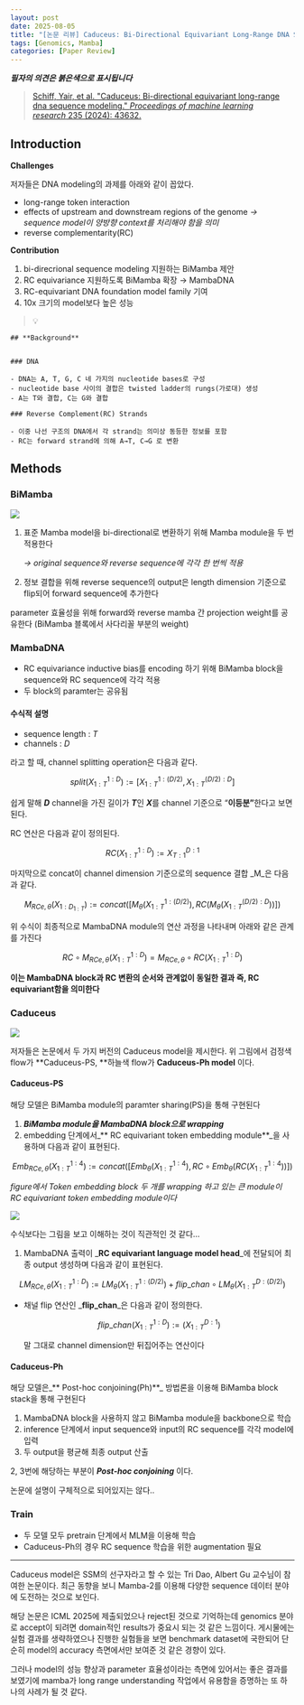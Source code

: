 ```yaml
---
layout: post
date: 2025-08-05
title: "[논문 리뷰] Caduceus: Bi-Directional Equivariant Long-Range DNA Sequence Modeling"
tags: [Genomics, Mamba]
categories: [Paper Review]
---
```


<span class="notion-red">_**필자의 의견은 붉은색으로 표시됩니다**_</span>


> [Schiff, Yair, et al. "Caduceus: Bi-directional equivariant long-range dna sequence modeling." ](https://pmc.ncbi.nlm.nih.gov/articles/PMC12189541/)[_Proceedings of machine learning research_](https://pmc.ncbi.nlm.nih.gov/articles/PMC12189541/)[ 235 (2024): 43632.](https://pmc.ncbi.nlm.nih.gov/articles/PMC12189541/)



## Introduction


**Challenges**


저자들은 DNA modeling의 과제를 아래와 같이 꼽았다.

- long-range token interaction
- effects of upstream and downstream regions of the genome 
_→ sequence model이 양방향 context를 처리해야 함을 의미_
- reverse complementarity(RC)

**Contribution**

1. bi-direcrional sequence modeling 지원하는 BiMamba 제안
1. RC equivariance 지원하도록 BiMamba 확장 → MambaDNA
1. RC-equivariant DNA foundation model family 기여
1. 10x 크기의 model보다 높은 성능

> 💡 


	## **Background**


	### DNA

	- DNA는 A, T, G, C 네 가지의 nucleotide bases로 구성
	- nucleotide base 사이의 결합은 twisted ladder의 rungs(가로대) 생성
	- A는 T와 결합, C는 G와 결합

	### Reverse Complement(RC) Strands

	- 이중 나선 구조의 DNA에서 각 strand는 의미상 동등한 정보를 포함
	- RC는 forward strand에 의해 A→T, C→G 로 변환


## Methods



### BiMamba


![](https://prod-files-secure.s3.us-west-2.amazonaws.com/542b861c-36a8-4051-84e5-8804b6728dba/2c247d59-7815-4980-99f0-8f0d21f445a7/image.png?X-Amz-Algorithm=AWS4-HMAC-SHA256&X-Amz-Content-Sha256=UNSIGNED-PAYLOAD&X-Amz-Credential=ASIAZI2LB4662JKH5KO6%2F20250811%2Fus-west-2%2Fs3%2Faws4_request&X-Amz-Date=20250811T220051Z&X-Amz-Expires=3600&X-Amz-Security-Token=IQoJb3JpZ2luX2VjEL7%2F%2F%2F%2F%2F%2F%2F%2F%2F%2FwEaCXVzLXdlc3QtMiJGMEQCIDceYD8ww8w88bxAOOBZgMbZ3wka6WcJlMJAahXlj%2FFeAiBEE17W9rhl4T141iG9RWIbJlW9VKsFBlNMBcO3le%2FcyiqIBAj3%2F%2F%2F%2F%2F%2F%2F%2F%2F%2F8BEAAaDDYzNzQyMzE4MzgwNSIMDwMUSvlbwX9ZGjv9KtwDF8DFpUSQ3UFXHowOfDlJcIGCLMuAR4HIg6wxOX6UcHIkFt0un75QJ5cg0yyBZYCe8LbzUPOf8wIcz%2B6tJoxQI5C6fb%2FI7swkplPioSu1SAMpMve4TcOUQfLEJcj3lzc0LvovtOzCd0wUWLkp%2FaVwbnIjtw%2BZvpH05RUsnJrXTJK7bjjBAj9mznNJDRJKWgueRdDvVsXeoo3DyUM8ULY37Ela%2Fl%2B%2BVT4qiQx9Z%2F4J9JABhNVpYl2ibuke1gS205bv4FWvfTwGk2EOp7HGLDymRO0z%2FLM%2B6jzaQv%2FroRleU%2FCt%2FACLarQAdVdLgv8ClKVz%2BrITE08lyALqMCcazVZLz8dAaIM%2BGkjlTdzST0yWqjK8gxoQnTt8pQyYA%2F5e2PU4%2FdemuMgwwfquZfgIvk98j5fseADrhKAFH7CUmvs2feET0YD83fD0i7iR5lGQS8Kulg7YuhICINCUuD7T0zEeEv3Y1xrnSs7fX0H%2BgD7Q8SBAAka4iCajo7Y4Gy%2Bu3lsvolkhLd9gII3KGpdw1disoS0FxbvnO5S6xxuTUHObElYQNQrar9s6lwGCycvCJPV2ZUHqa5ocpFqe0JvwDv5sdAVC3YrxTx9gsItDJdtPLvThTZdTb%2F9QM1YPbzww08TpxAY6pgEJg3TTcNpzpphKdXHWNj5vepmnW5TSa58%2FNl2zu9Rkvh48lTGSw5ALSZ9uMeJYZ2QlM0liO7jmT9P1HybWz3Jjeiuc379NMsjDBsPDvEhMaBkh4%2FLc%2BvXY8DFGazPgEDlhhb83LsjOuH%2BwrMH9hkyZ2mvMBPKT8IbjavZCNvJ%2FncMLfe11jJO7RcQ3UAMlV5eeOeQhmtSdLpTMlJyoMtd8Bo8n2A36&X-Amz-Signature=0b2e630e276ed8e717e57e3a51cd073a9eafc49252675496e62ee3010bdadafa&X-Amz-SignedHeaders=host&x-amz-checksum-mode=ENABLED&x-id=GetObject)

1. 표준 Mamba model을 bi-directional로 변환하기 위해 Mamba module을 두 번 적용한다

	_→ original sequence와 reverse sequence에 각각 한 번씩 적용_

1. 정보 결합을 위해 reverse sequence의 output은 length dimension 기준으로 flip되어 forward sequence에 추가한다

parameter 효율성을 위해 forward와 reverse mamba 간 projection weight를 공유한다 (BiMamba 블록에서 사다리꼴 부분의 weight)



### MambaDNA

- RC equivariance inductive bias를 encoding 하기 위해 BiMamba block을 sequence와 RC sequence에 각각 적용
- 두 block의 paramter는 공유됨


#### 수식적 설명

- sequence length : _T_
- channels : _D_

라고 할 때,  channel splitting operation은 다음과 같다.


$$
split(X^{1:D}_{1:T}):=[X^{1:(D/2)}_{1:T},X^{(D/2):D}_{1:T}]
$$


<span class="notion-red">쉽게 말해 </span><span class="notion-red">_**D**_</span><span class="notion-red"> channel을 가진 길이가 </span><span class="notion-red">_**T**_</span><span class="notion-red">인 </span><span class="notion-red">_**X**_</span><span class="notion-red">를 channel 기준으로 “</span><span class="notion-red">**이등분”**</span><span class="notion-red">한다고 보면 된다.</span>


RC 연산은 다음과 같이 정의된다.


$$
RC(X^{1:D}_{1:T}):=X^{D:1}_{T:1}
$$


마지막으로 concat이 channel dimension 기준으로의 sequence 결합 _M_은 다음과 같다.


$$
M_{RCe,\theta}(X_{1:D_{1:T}}):=concat([M_{\theta}(X^{1:(D/2)}_{1:T}),RC(M_{\theta}(X^{(D/2):D}_{1:T}))])
$$


위 수식이 최종적으로 MambaDNA module의 연산 과정을 나타내며 아래와 같은 관계를 가진다


$$
RC\circ M_{RCe,\theta}(X^{1:D}_{1:T}) = M_{RCe,\theta} \circ RC(X^{1:D}_{1:T})
$$


**이는 MambaDNA block과 RC 변환의 순서와 관계없이 동일한 결과 즉, RC equivariant함을 의미한다**



### Caduceus


![](https://prod-files-secure.s3.us-west-2.amazonaws.com/542b861c-36a8-4051-84e5-8804b6728dba/f94a60d7-8145-473b-aef9-7c68d3ec604a/image.png?X-Amz-Algorithm=AWS4-HMAC-SHA256&X-Amz-Content-Sha256=UNSIGNED-PAYLOAD&X-Amz-Credential=ASIAZI2LB4662JKH5KO6%2F20250811%2Fus-west-2%2Fs3%2Faws4_request&X-Amz-Date=20250811T220051Z&X-Amz-Expires=3600&X-Amz-Security-Token=IQoJb3JpZ2luX2VjEL7%2F%2F%2F%2F%2F%2F%2F%2F%2F%2FwEaCXVzLXdlc3QtMiJGMEQCIDceYD8ww8w88bxAOOBZgMbZ3wka6WcJlMJAahXlj%2FFeAiBEE17W9rhl4T141iG9RWIbJlW9VKsFBlNMBcO3le%2FcyiqIBAj3%2F%2F%2F%2F%2F%2F%2F%2F%2F%2F8BEAAaDDYzNzQyMzE4MzgwNSIMDwMUSvlbwX9ZGjv9KtwDF8DFpUSQ3UFXHowOfDlJcIGCLMuAR4HIg6wxOX6UcHIkFt0un75QJ5cg0yyBZYCe8LbzUPOf8wIcz%2B6tJoxQI5C6fb%2FI7swkplPioSu1SAMpMve4TcOUQfLEJcj3lzc0LvovtOzCd0wUWLkp%2FaVwbnIjtw%2BZvpH05RUsnJrXTJK7bjjBAj9mznNJDRJKWgueRdDvVsXeoo3DyUM8ULY37Ela%2Fl%2B%2BVT4qiQx9Z%2F4J9JABhNVpYl2ibuke1gS205bv4FWvfTwGk2EOp7HGLDymRO0z%2FLM%2B6jzaQv%2FroRleU%2FCt%2FACLarQAdVdLgv8ClKVz%2BrITE08lyALqMCcazVZLz8dAaIM%2BGkjlTdzST0yWqjK8gxoQnTt8pQyYA%2F5e2PU4%2FdemuMgwwfquZfgIvk98j5fseADrhKAFH7CUmvs2feET0YD83fD0i7iR5lGQS8Kulg7YuhICINCUuD7T0zEeEv3Y1xrnSs7fX0H%2BgD7Q8SBAAka4iCajo7Y4Gy%2Bu3lsvolkhLd9gII3KGpdw1disoS0FxbvnO5S6xxuTUHObElYQNQrar9s6lwGCycvCJPV2ZUHqa5ocpFqe0JvwDv5sdAVC3YrxTx9gsItDJdtPLvThTZdTb%2F9QM1YPbzww08TpxAY6pgEJg3TTcNpzpphKdXHWNj5vepmnW5TSa58%2FNl2zu9Rkvh48lTGSw5ALSZ9uMeJYZ2QlM0liO7jmT9P1HybWz3Jjeiuc379NMsjDBsPDvEhMaBkh4%2FLc%2BvXY8DFGazPgEDlhhb83LsjOuH%2BwrMH9hkyZ2mvMBPKT8IbjavZCNvJ%2FncMLfe11jJO7RcQ3UAMlV5eeOeQhmtSdLpTMlJyoMtd8Bo8n2A36&X-Amz-Signature=88a1c35b31fc2a38d914377169ab1306069cf06e46172d72e46a7955069b3a36&X-Amz-SignedHeaders=host&x-amz-checksum-mode=ENABLED&x-id=GetObject)


저자들은 논문에서 두 가지 버전의 Caduceus model을 제시한다. 위 그림에서 검정색 flow가 **Caduceus-PS, **하늘색 flow가 **Caduceus-Ph model** 이다.



#### Caduceus-PS


해당 모델은 BiMamba module의 paramter sharing(PS)을 통해 구현된다

1. _**BiMamba module을 MambaDNA block으로 wrapping**_
1. embedding 단계에서_** RC equivariant token embedding module**_을 사용하며 다음과 같이 표현된다.

$$
Emb_{RCe,\theta}(X^{1:4}_{1:T}):=concat([Emb_{\theta}(X^{1:4}_{1:T}),RC \circ Emb_{\theta}(RC(X^{1:4}_{1:T}))])
$$


_figure에서 Token embedding block 두 개를 wrapping 하고 있는 큰 module이 RC equivariant token embedding module이다_


![](https://prod-files-secure.s3.us-west-2.amazonaws.com/542b861c-36a8-4051-84e5-8804b6728dba/b175e4da-71eb-4e91-8c23-a06dabe673c9/image.png?X-Amz-Algorithm=AWS4-HMAC-SHA256&X-Amz-Content-Sha256=UNSIGNED-PAYLOAD&X-Amz-Credential=ASIAZI2LB4662JKH5KO6%2F20250811%2Fus-west-2%2Fs3%2Faws4_request&X-Amz-Date=20250811T220051Z&X-Amz-Expires=3600&X-Amz-Security-Token=IQoJb3JpZ2luX2VjEL7%2F%2F%2F%2F%2F%2F%2F%2F%2F%2FwEaCXVzLXdlc3QtMiJGMEQCIDceYD8ww8w88bxAOOBZgMbZ3wka6WcJlMJAahXlj%2FFeAiBEE17W9rhl4T141iG9RWIbJlW9VKsFBlNMBcO3le%2FcyiqIBAj3%2F%2F%2F%2F%2F%2F%2F%2F%2F%2F8BEAAaDDYzNzQyMzE4MzgwNSIMDwMUSvlbwX9ZGjv9KtwDF8DFpUSQ3UFXHowOfDlJcIGCLMuAR4HIg6wxOX6UcHIkFt0un75QJ5cg0yyBZYCe8LbzUPOf8wIcz%2B6tJoxQI5C6fb%2FI7swkplPioSu1SAMpMve4TcOUQfLEJcj3lzc0LvovtOzCd0wUWLkp%2FaVwbnIjtw%2BZvpH05RUsnJrXTJK7bjjBAj9mznNJDRJKWgueRdDvVsXeoo3DyUM8ULY37Ela%2Fl%2B%2BVT4qiQx9Z%2F4J9JABhNVpYl2ibuke1gS205bv4FWvfTwGk2EOp7HGLDymRO0z%2FLM%2B6jzaQv%2FroRleU%2FCt%2FACLarQAdVdLgv8ClKVz%2BrITE08lyALqMCcazVZLz8dAaIM%2BGkjlTdzST0yWqjK8gxoQnTt8pQyYA%2F5e2PU4%2FdemuMgwwfquZfgIvk98j5fseADrhKAFH7CUmvs2feET0YD83fD0i7iR5lGQS8Kulg7YuhICINCUuD7T0zEeEv3Y1xrnSs7fX0H%2BgD7Q8SBAAka4iCajo7Y4Gy%2Bu3lsvolkhLd9gII3KGpdw1disoS0FxbvnO5S6xxuTUHObElYQNQrar9s6lwGCycvCJPV2ZUHqa5ocpFqe0JvwDv5sdAVC3YrxTx9gsItDJdtPLvThTZdTb%2F9QM1YPbzww08TpxAY6pgEJg3TTcNpzpphKdXHWNj5vepmnW5TSa58%2FNl2zu9Rkvh48lTGSw5ALSZ9uMeJYZ2QlM0liO7jmT9P1HybWz3Jjeiuc379NMsjDBsPDvEhMaBkh4%2FLc%2BvXY8DFGazPgEDlhhb83LsjOuH%2BwrMH9hkyZ2mvMBPKT8IbjavZCNvJ%2FncMLfe11jJO7RcQ3UAMlV5eeOeQhmtSdLpTMlJyoMtd8Bo8n2A36&X-Amz-Signature=9f1d7de105dd95993c2543fe126642291bb3c24268ab74f9dda019fbcf0e0cfd&X-Amz-SignedHeaders=host&x-amz-checksum-mode=ENABLED&x-id=GetObject)


<span class="notion-red">수식보다는 그림을 보고 이해하는 것이 직관적인 것 같다…</span>

1. MambaDNA 출력이 _**RC equivariant language model head**_에 전달되어 최종 output 생성하며 다음과 같이 표현된다.

$$
LM_{RCe,\theta}(X^{1:D}_{1:T}):= LM_{\theta}(X^{1:(D/2)}_{1:T})+flip\_chan\circ LM_{\theta}(X^{D:(D/2)}_{1:T})
$$

- 채널 flip 연산인 _**flip\_chan**_은 다음과 같이 정의한다.

	$$
	flip\_chan(X^{1:D}_{1:T}):=(X^{D:1}_{1:T})
	$$


	말 그대로 channel dimension만 뒤집어주는 연산이다



#### Caduceus-Ph


해당 모델은_** Post-hoc conjoining(Ph)**_ 방법론을 이용해 BiMamba block stack을 통해 구현된다

1. MambaDNA block을 사용하지 않고 BiMamba module을 backbone으로 학습
1. inference 단계에서 input sequence와 input의 RC sequence를 각각 model에 입력
1. 두 output을 평균해 최종 output 산출

2, 3번에 해당하는 부분이 _**Post-hoc conjoining**_ 이다.


<span class="notion-red">논문에 설명이 구체적으로 되어있지는 않다..</span>



### Train

- 두 모델 모두 pretrain 단계에서 MLM을 이용해 학습
- Caduceus-Ph의 경우 RC sequence 학습을 위한 augmentation 필요

---


<span class="notion-red">Caduceus model은 SSM의 선구자라고 할 수 있는 Tri Dao, Albert Gu 교수님이 참여한 논문이다. 최근 동향을 보니 Mamba-2를 이용해 다양한 sequence 데이터 분야에 도전하는 것으로 보인다.</span>


<span class="notion-red">해당 논문은 ICML 2025에 제출되었으나 reject된 것으로 기억하는데 genomics 분야로 accept이 되려면 domain적인 results가 중요시 되는 것 같은 느낌이다. 게시물에는 실험 결과를 생략하였으나 진행한 실험들을 보면 benchmark dataset에 국한되어 단순히 model의 accuracy 측면에서만 보여준 것 같은 경향이 있다.</span>


<span class="notion-red">그러나 model의 성능 향상과 parameter 효율성이라는 측면에 있어서는 좋은 결과를 보였기에 mamba가 long range understanding 작업에서 유용함을 증명하는 또 하나의 사례가 될 것 같다.</span>

